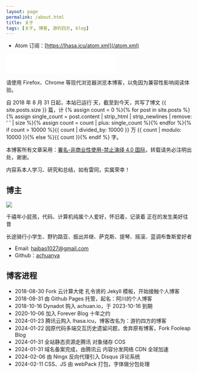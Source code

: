 ```yaml
---
layout: page
permalink: /about.html
title: 关于
tags: [关于, 博客, 游钓四方, blog]
---
```


* Atom 订阅：[https://lhasa.icu/atom.xml](/atom.xml)

<iframe frameborder="no" border="0" marginwidth="0" marginheight="0" width=298 height=52 src="//music.163.com/outchain/player?type=2&id=22603037&auto=1&height=32"></iframe>

请使用 Firefox、Chrome 等现代浏览器浏览本博客，以免因为兼容性影响阅读体验。

自 2018 年 8 月 31 日起，本站已运行 <span id="days"></span> 天，截至到今天，共写了博文 {{ site.posts.size }} 篇，计 {% assign count = 0 %}{% for post in site.posts %}{% assign single_count = post.content | strip_html | strip_newlines | remove: ' ' | size %}{% assign count = count | plus: single_count %}{% endfor %}{% if count > 10000 %}{{ count | divided_by: 10000 }} 万 {{ count | modulo: 10000 }}{% else %}{{ count }}{% endif %} 字。

本博客所有文章采用：[署名-非商业性使用-禁止演绎 4.0 国际][1]，转载请务必注明出处，谢谢。

内容系本人学习、研究和总结，如有雷同，实属荣幸！

## 博主

<img class="my-photo" src="https://cos.lhasa.icu/assets/images/my-photo.jpg_640">

千禧年小屁孩，代码、计算机纯属个人爱好，怀旧着，记录着 正在的发生美好往昔

长途骑行小学生、野钓路亚、振出并继、萨克斯、提琴、摇滚、蓝调布鲁斯爱好者

- Email: <haibao1027@gmail.com>
- Github：[achuanya][2]

## 博客进程

* 2018-08-30 Fork 云计算大佬 孔令贤的 Jekyll 模板，开始接触个人博客
* 2018-08-31 由 Github Pages 托管，起名：阿川的个人博客
* 2018-10-16 Dynadot 购入 achuan.io，于 2023-10-16 到期
* 2020-10-06 加入 Forever Blog 十年之约
* 2024-01-23 腾讯云购入 lhasa.icu，博客改名为：游钓四方的博客
* 2024-01-22 因原代码多端交互历史遗留问题，舍弃原有博客，Fork Fooleap Blog
* 2024-01-31 全站静态资源走腾讯 对象储存 COS
* 2024-01-31 域名备案完成，由腾讯云 内容分发网络 CDN 全球加速
* 2024-02-06 由 Ningx 反向代理引入 Disqus 评论系统
* 2024-02-11 CSS、JS 由 webPack 打包，字体做分包处理

[1]: https://creativecommons.org/licenses/by-nc-nd/4.0/deed.zh-hans
[2]: https://github.com/achuanya

<script>
    var days = 0, daysMax = Math.floor((Date.now() / 1000 - {{ "2018-08-31" | date: "%s" }}) / (60 * 60 * 24));
    (function daysCount(){
        if(days > daysMax){
            document.getElementById('days').innerHTML = daysMax;
            return;
        } else {
            document.getElementById('days').innerHTML = days;
            days += 10;
            setTimeout(daysCount, 1); 
        }
    })();
</script>
